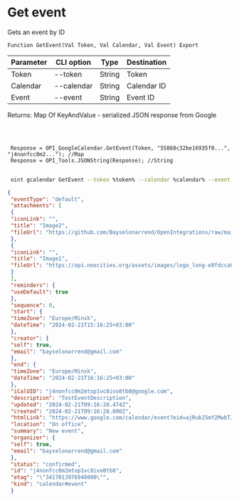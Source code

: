 ﻿---
sidebar_position: 3
---

# Get event
 Gets an event by ID



`Function GetEvent(Val Token, Val Calendar, Val Event) Export`

 | Parameter | CLI option | Type | Destination |
 |-|-|-|-|
 | Token | --token | String | Token |
 | Calendar | --calendar | String | Calendar ID |
 | Event | --event | String | Event ID |

 
 Returns: Map Of KeyAndValue - serialized JSON response from Google

<br/>




```bsl title="Code example"
 
 Response = OPI_GoogleCalendar.GetEvent(Token, "55868c32be16935f0...", "j4nonfcc0m2..."); //Map
 Response = OPI_Tools.JSONString(Response); //String
```
	


```sh title="CLI command example"
 
 oint gcalendar GetEvent --token %token% --calendar %calendar% --event %event%

```

```json title="Result"
{
 "eventType": "default",
 "attachments": [
 {
 "iconLink": "",
 "title": "Image2",
 "fileUrl": "https://github.com/Bayselonarrend/OpenIntegrations/raw/main/Media/logo.png?v1"
 },
 {
 "iconLink": "",
 "title": "Image1",
 "fileUrl": "https://opi.neocities.org/assets/images/logo_long-e8fdcca6ff8b32e679ea49a1ccdd3eac.png"
 }
 ],
 "reminders": {
 "useDefault": true
 },
 "sequence": 0,
 "start": {
 "timeZone": "Europe/Minsk",
 "dateTime": "2024-02-21T15:16:25+03:00"
 },
 "creator": {
 "self": true,
 "email": "bayselonarrend@gmail.com"
 },
 "end": {
 "timeZone": "Europe/Minsk",
 "dateTime": "2024-02-21T16:16:25+03:00"
 },
 "iCalUID": "j4nonfcc0m2mtop1vc8ivo8tb8@google.com",
 "description": "TestEventDescription",
 "updated": "2024-02-21T09:16:28.474Z",
 "created": "2024-02-21T09:16:28.000Z",
 "htmlLink": "https://www.google.com/calendar/event?eid=ajRub25mY2MwbTJtdG9wMXZjOGl2bzh0YjggYmF5c2Vsb25hcnJlbmRAbQ",
 "location": "On office",
 "summary": "New event",
 "organizer": {
 "self": true,
 "email": "bayselonarrend@gmail.com"
 },
 "status": "confirmed",
 "id": "j4nonfcc0m2mtop1vc8ivo8tb8",
 "etag": "\"3417013976948000\"",
 "kind": "calendar#event"
 }
```
